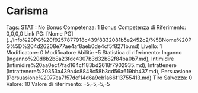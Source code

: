 # Carisma

Tags: STAT
: No
Bonus Competenza: 1
Bonus Competenza di Riferimento: 0,0,0,0
Link PG: [Nome PG] (../Info%20PG%20f9257877918c439f8332081b5e2452c2/%5BNome%20PG%5D%204d26208e77ae4af8aeb0de4cf5f8271b.md)
Livello: 1
Modificatore: 0
Modificatore  Abilità: -5
Statistica di riferimento: Inganno (Inganno%20d8b2b8a23fdc4307b3d32b82f84ba0b7.md), Intimidire (Intimidire%20aa0ecf7fad164cf183bd2618f7902935.md), Intrattenere (Intrattenere%20353a439a4c8848c58b3cd56a619bb437.md), Persuasione (Persuasione%2077ea7f57def14d6a9eb1a66f13755413.md)
Tiro Salvezza: 0
Valore: 10
Valore di riferimento: -5,-5,-5,-5